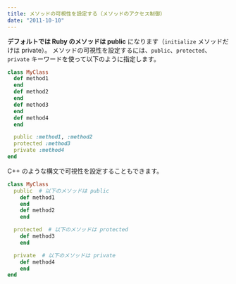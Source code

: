 ```yaml
---
title: メソッドの可視性を設定する（メソッドのアクセス制御）
date: "2011-10-10"
---
```


**デフォルトでは Ruby のメソッドは public** になります（`initialize` メソッドだけは private）。
メソッドの可視性を設定するには、`public`、`protected`、`private` キーワードを使って以下のように指定します。

```ruby
class MyClass
  def method1
  end
  def method2
  end
  def method3
  end
  def method4
  end

  public :method1, :method2
  protected :method3
  private :method4
end
```

C++ のような構文で可視性を設定することもできます。

```ruby
class MyClass
  public  # 以下のメソッドは public
    def method1
    end
    def method2
    end

  protected  # 以下のメソッドは protected
    def method3
    end

  private  # 以下のメソッドは private
    def method4
    end
end
```

